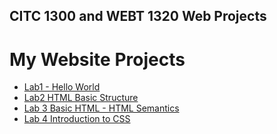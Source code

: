 ## CITC 1300 and WEBT 1320 Web Projects

<h1>My Website Projects</h1>

<ul>
    <li><a href="Lab 1/index.html" target="_blank">Lab1 - Hello World</a></li>
    <li><a href="Lab 2/index.html" target="_blank">Lab2 HTML Basic Structure</li>
    <li><a href="Lab 3/index.html" target="_blank">Lab 3 Basic HTML - HTML Semantics</li>
    <li><a href="Lab 4/index.html" target="_blank">Lab 4 Introduction to CSS</li>

</ul>




